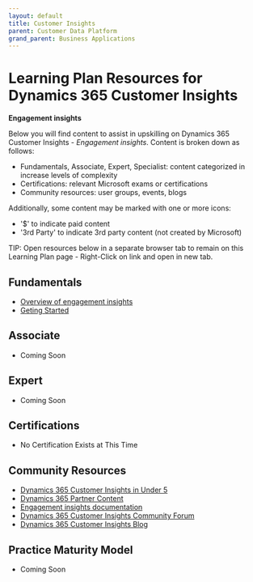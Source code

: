 ```yaml
---
layout: default
title: Customer Insights
parent: Customer Data Platform
grand_parent: Business Applications
---
```


# Learning Plan Resources for Dynamics 365 Customer Insights

**Engagement insights**

Below you will find content to assist in upskilling on Dynamics 365 Customer Insights - *Engagement insights*.  Content is broken down as follows:

* Fundamentals, Associate, Expert, Specialist: content categorized in increase levels of complexity
* Certifications:  relevant Microsoft exams or certifications
* Community resources:  user groups, events, blogs

Additionally, some content may be marked with one or more icons:

* '$' to indicate paid content
* '3rd Party' to indicate 3rd party content (not created by Microsoft)

TIP:  Open resources below in a separate browser tab to remain on this Learning Plan page - Right-Click on link and open in new tab.

## Fundamentals

* [Overview of engagement insights](https://docs.microsoft.com/en-us/dynamics365/customer-insights/engagement-insights/overview)
* [Geting Started](https://docs.microsoft.com/en-us/dynamics365/customer-insights/engagement-insights/get-started)


## Associate

* Coming Soon


## Expert

* Coming Soon


## Certifications

* No Certification Exists at This Time


## Community Resources

* [Dynamics 365 Customer Insights in Under 5](https://aka.ms/CIUnder5)
* [Dynamics 365 Partner Content](https://aka.ms/CIPartner)
* [Engagement insights documentation](https://docs.microsoft.com/en-us/dynamics365/customer-insights/engagement-insights/)
* [Dynamics 365 Customer Insights Community Forum](https://aka.ms/CIForums)
* [Dynamics 365 Customer Insights Blog](https://aka.ms/CIBlog)


## Practice Maturity Model

* Coming Soon

   


